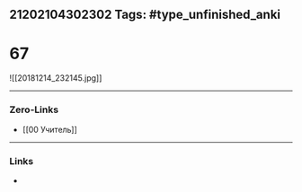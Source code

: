 21202104302302
Tags: #type_unfinished_anki 
---
# 67

![[20181214_232145.jpg]]

---
### Zero-Links
- [[00 Учитель]]
---
### Links
-